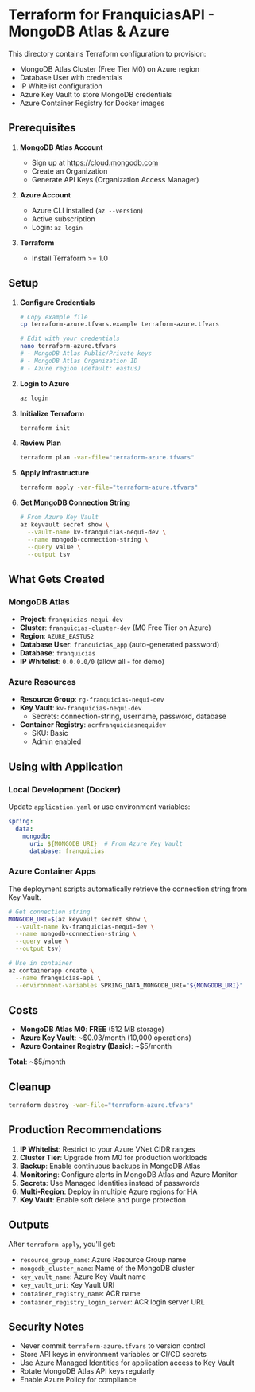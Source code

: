 ﻿# Terraform for FranquiciasAPI - MongoDB Atlas & Azure

This directory contains Terraform configuration to provision:
- MongoDB Atlas Cluster (Free Tier M0) on Azure region
- Database User with credentials
- IP Whitelist configuration
- Azure Key Vault to store MongoDB credentials
- Azure Container Registry for Docker images

## Prerequisites

1. **MongoDB Atlas Account**
   - Sign up at https://cloud.mongodb.com
   - Create an Organization
   - Generate API Keys (Organization Access Manager)

2. **Azure Account**
   - Azure CLI installed (`az --version`)
   - Active subscription
   - Login: `az login`

3. **Terraform**
   - Install Terraform >= 1.0

## Setup

1. **Configure Credentials**
   ```bash
   # Copy example file
   cp terraform-azure.tfvars.example terraform-azure.tfvars
   
   # Edit with your credentials
   nano terraform-azure.tfvars
   # - MongoDB Atlas Public/Private keys
   # - MongoDB Atlas Organization ID
   # - Azure region (default: eastus)
   ```

2. **Login to Azure**
   ```bash
   az login
   ```

3. **Initialize Terraform**
   ```bash
   terraform init
   ```

4. **Review Plan**
   ```bash
   terraform plan -var-file="terraform-azure.tfvars"
   ```

5. **Apply Infrastructure**
   ```bash
   terraform apply -var-file="terraform-azure.tfvars"
   ```

6. **Get MongoDB Connection String**
   ```bash
   # From Azure Key Vault
   az keyvault secret show \
     --vault-name kv-franquicias-nequi-dev \
     --name mongodb-connection-string \
     --query value \
     --output tsv
   ```

## What Gets Created

### MongoDB Atlas
- **Project**: `franquicias-nequi-dev`
- **Cluster**: `franquicias-cluster-dev` (M0 Free Tier on Azure)
- **Region**: `AZURE_EASTUS2`
- **Database User**: `franquicias_app` (auto-generated password)
- **Database**: `franquicias`
- **IP Whitelist**: `0.0.0.0/0` (allow all - for demo)

### Azure Resources
- **Resource Group**: `rg-franquicias-nequi-dev`
- **Key Vault**: `kv-franquicias-nequi-dev`
  - Secrets: connection-string, username, password, database
- **Container Registry**: `acrfranquiciasnequidev`
  - SKU: Basic
  - Admin enabled

## Using with Application

### Local Development (Docker)
Update `application.yaml` or use environment variables:

```yaml
spring:
  data:
    mongodb:
      uri: ${MONGODB_URI}  # From Azure Key Vault
      database: franquicias
```

### Azure Container Apps
The deployment scripts automatically retrieve the connection string from Key Vault.

```bash
# Get connection string
MONGODB_URI=$(az keyvault secret show \
  --vault-name kv-franquicias-nequi-dev \
  --name mongodb-connection-string \
  --query value \
  --output tsv)

# Use in container
az containerapp create \
  --name franquicias-api \
  --environment-variables SPRING_DATA_MONGODB_URI="${MONGODB_URI}"
```

## Costs

- **MongoDB Atlas M0**: **FREE** (512 MB storage)
- **Azure Key Vault**: ~$0.03/month (10,000 operations)
- **Azure Container Registry (Basic)**: ~$5/month

**Total**: ~$5/month

## Cleanup

```bash
terraform destroy -var-file="terraform-azure.tfvars"
```

## Production Recommendations

1. **IP Whitelist**: Restrict to your Azure VNet CIDR ranges
2. **Cluster Tier**: Upgrade from M0 for production workloads
3. **Backup**: Enable continuous backups in MongoDB Atlas
4. **Monitoring**: Configure alerts in MongoDB Atlas and Azure Monitor
5. **Secrets**: Use Managed Identities instead of passwords
6. **Multi-Region**: Deploy in multiple Azure regions for HA
7. **Key Vault**: Enable soft delete and purge protection

## Outputs

After `terraform apply`, you'll get:
- `resource_group_name`: Azure Resource Group name
- `mongodb_cluster_name`: Name of the MongoDB cluster
- `key_vault_name`: Azure Key Vault name
- `key_vault_uri`: Key Vault URI
- `container_registry_name`: ACR name
- `container_registry_login_server`: ACR login server URL

## Security Notes

- Never commit `terraform-azure.tfvars` to version control
- Store API keys in environment variables or CI/CD secrets
- Use Azure Managed Identities for application access to Key Vault
- Rotate MongoDB Atlas API keys regularly
- Enable Azure Policy for compliance


